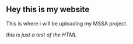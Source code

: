 <article> <h1>Hey this is my website</h1> <p>This is where i will be uploading my MSSA project.</P> <p> <em>this is just a test of the HTML </em> </p> </article> 
